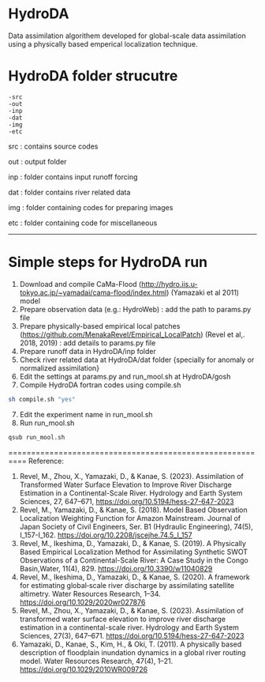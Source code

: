 # HydroDA
  Data assimilation algorithem developed for global-scale data assimilation using a physically based emperical localization technique.
  
# HydroDA folder strucutre
    -src
    -out
    -inp
    -dat 
    -img
    -etc

   src : contains source codes

   out : output folder

   inp : folder contains input runoff forcing

   dat : folder contains river related data

   img : folder containing codes for preparing images

   etc : folder containing code for miscellaneous 
   
********************
# Simple steps for HydroDA run
1. Download and compile CaMa-Flood (http://hydro.iis.u-tokyo.ac.jp/~yamadai/cama-flood/index.html) (Yamazaki et al 2011) model
2. Prepare observation data (e.g.: HydroWeb) : add the path to params.py file
3. Prepare physically-based empirical local patches (https://github.com/MenakaRevel/Empirical_LocalPatch) (Revel et al,. 2018, 2019) : add details to params.py file
4. Prepare runoff data in HydroDA/inp folder
5. Check river related data at HydroDA/dat folder {specially for anomaly or normalized assimilation}
6. Edit the settings at params.py and run_mool.sh at HydroDA/gosh
7. Compile HydroDA fortran codes using compile.sh
```bash
sh compile.sh "yes"
```
7. Edit the experiment name in run_mool.sh
8. Run run_mool.sh
```bash
qsub run_mool.sh
```
==========================================================
Reference:
1. Revel, M., Zhou, X., Yamazaki, D., & Kanae, S. (2023). Assimilation of Transformed Water Surface Elevation to Improve River Discharge Estimation in a Continental-Scale River. Hydrology and Earth System Sciences, 27, 647–671, https://doi.org/10.5194/hess-27-647-2023 
2. Revel, M., Yamazaki, D., & Kanae, S. (2018). Model Based Observation Localization Weighting Function for Amazon Mainstream. Journal of Japan Society of Civil Engineers, Ser. B1 (Hydraulic Engineering), 74(5), I_157-I_162. https://doi.org/10.2208/jscejhe.74.5_I_157
3. Revel, M., Ikeshima, D., Yamazaki, D., & Kanae, S. (2019). A Physically Based Empirical Localization Method for Assimilating Synthetic SWOT Observations of a Continental-Scale River: A Case Study in the Congo Basin,Water, 11(4), 829. https://doi.org/10.3390/w11040829
4. Revel, M., Ikeshima, D., Yamazaki, D., & Kanae, S. (2020). A framework for estimating global‐scale river discharge by assimilating satellite altimetry. Water Resources Research, 1–34. https://doi.org/10.1029/2020wr027876
5. Revel, M., Zhou, X., Yamazaki, D., & Kanae, S. (2023). Assimilation of transformed water 
surface elevation to improve river discharge estimation in a continental-scale river. 
Hydrology and Earth System Sciences, 27(3), 647–671. https://doi.org/10.5194/hess-27-647-2023
6. Yamazaki, D., Kanae, S., Kim, H., & Oki, T. (2011). A physically based description of floodplain inundation dynamics in a global river routing model. Water Resources Research, 47(4), 1–21. https://doi.org/10.1029/2010WR009726